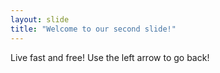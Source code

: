 ```yaml
---
layout: slide
title: "Welcome to our second slide!"
---
```

Live fast and free!
Use the left arrow to go back!
